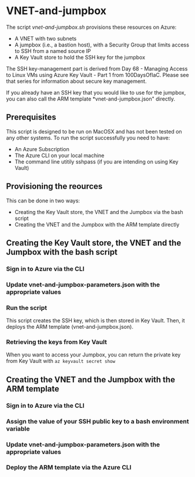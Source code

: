 # VNET-and-jumpbox
The script *vnet-and-jumpbox.sh* provisions these resources on Azure:

* A VNET with two subnets
* A jumpbox (i.e., a bastion host), with a Security Group that limits access to SSH from a named source IP
* A Key Vault store to hold the SSH key for the jumpbox

The SSH key-management part is derived from Day 68 - Managing Access to Linux VMs using Azure Key Vault - Part 1 from 100DaysOfIaC. Please see that series for information about secure key management.

If you already have an SSH key that you would like to use for the jumpbox, you can also call the ARM template *vnet-and-jumpbox.json" directly.

## Prerequisites
This script is designed to be run on MacOSX and has not been tested on any other systems. To run the script successfully you need to have:

* An Azure Subscription
* The Azure CLI on your local machine
* The command line utitily sshpass (if you are intending on using Key Vault)

## Provisioning the reources
This can be done in two ways:

* Creating the Key Vault store, the VNET and the Jumpbox via the bash script
* Creating the VNET and the Jumpbox with the ARM template directly

## Creating the Key Vault store, the VNET and the Jumpbox with the bash script
### Sign in to Azure via the CLI

### Update vnet-and-jumpbox-parameters.json with the appropriate values

### Run the script
This script creates the SSH key, which is then stored in Key Vault. Then, it deploys the ARM template (vnet-and-jumpbox.json).

### Retrieving the keys from Key Vault
When you want to access your Jumpbox, you can return the private key from Key Vault with 
``az keyvault secret show``

## Creating the VNET and the Jumpbox with the ARM template
### Sign in to Azure via the CLI

### Assign the value of your SSH public key to a bash environment variable

### Update vnet-and-jumpbox-parameters.json with the appropriate values

### Deploy the ARM template via the Azure CLI

